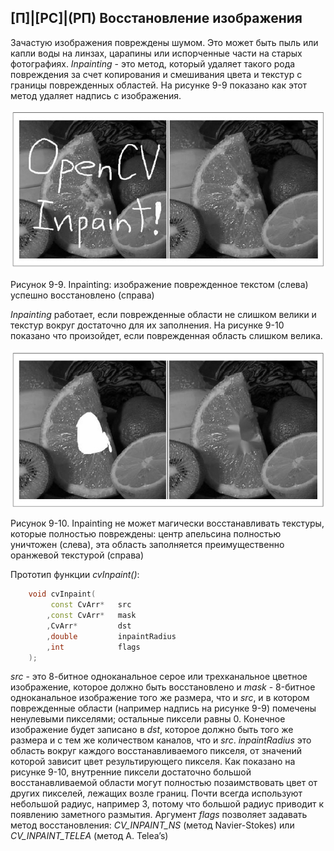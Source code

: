 ## [П]|[РС]|(РП) Восстановление изображения

Зачастую изображения повреждены шумом. Это может быть пыль или капли воды на линзах, царапины или испорченные части на старых фотографиях. *Inpainting* - это метод, который удаляет такого рода повреждения за счет копирования и смешивания цвета и текстур с границы поврежденных областей. На рисунке 9-9 показано как этот метод удаляет надпись с изображения.

![Рисунок 9-9 не найден](Images/Pic_9_9.jpg)

Рисунок 9-9. Inpainting: изображение поврежденное текстом (слева) успешно восстановлено (справа)

*Inpainting* работает, если поврежденные области не слишком велики и текстур вокруг достаточно для их заполнения. На рисунке 9-10 показано что произойдет, если поврежденная область слишком велика.

![Рисунок 9-10 не найден](Images/Pic_9_10.jpg)

Рисунок 9-10. Inpainting не может магически восстанавливать текстуры, которые полностью повреждены: центр апельсина полностью уничтожен (слева), эта область заполняется преимущественно оранжевой текстурой (справа)

Прототип функции *cvInpaint()*:

```cpp
	void cvInpaint(
		 const CvArr* 	src
		,const CvArr* 	mask
		,CvArr* 		dst
		,double 		inpaintRadius
		,int 			flags
	);
```

*src* - это 8-битное одноканальное серое или трехканальное цветное изображение, которое должно быть восстановлено и *mask* - 8-битное одноканальное изображение того же размера, что и *src*, и в котором поврежденные области (например надпись на рисунке 9-9) помечены ненулевыми пикселями; остальные пиксели равны 0. Конечное изображение будет записано в *dst*, которое должно быть того же размера и с тем же количеством каналов, что и *src*. *inpaintRadius* это область вокруг каждого восстанавливаемого пикселя, от значений которой зависит цвет результирующего пикселя. Как показано на рисунке 9-10, внутренние пиксели достаточно большой восстанавливаемой области могут полностью позаимствовать цвет от других пикселей, лежащих возле границ. Почти всегда используют небольшой радиус, например 3, потому что большой радиус приводит к появлению заметного размытия. Аргумент *flags* позволяет задавать метод восстановления: *CV_INPAINT_NS* (метод Navier-Stokes) или *CV_INPAINT_TELEA* (метод A. Telea’s)